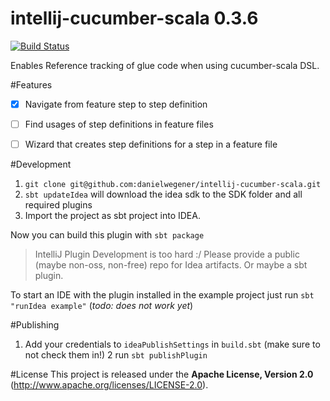 intellij-cucumber-scala 0.3.6
=======================

[![Build Status](https://travis-ci.org/danielwegener/intellij-cucumber-scala.svg)](https://travis-ci.org/danielwegener/intellij-cucumber-scala)

Enables Reference tracking of glue code when using cucumber-scala DSL.

#Features

- [x] Navigate from feature step to step definition
- [ ] Find usages of step definitions in feature files
- [ ] Wizard that creates step definitions for a step in a feature file


#Development

1. `git clone git@github.com:danielwegener/intellij-cucumber-scala.git`
2. `sbt updateIdea` will download the idea sdk to the SDK folder and all required plugins
3. Import the project as sbt project into IDEA.

Now you can build this plugin with `sbt package`

> IntelliJ Plugin Development is too hard :/ Please provide a public (maybe non-oss, non-free) repo for Idea artifacts. Or maybe a sbt plugin.

To start an IDE with the plugin installed in the example project just run `sbt "runIdea example"` (_todo: does not work yet_)

#Publishing


1. Add your credentials to `ideaPublishSettings` in `build.sbt` (make sure to not check them in!) 
2 run `sbt publishPlugin`

#License
This project is released under the __Apache License, Version 2.0__ (http://www.apache.org/licenses/LICENSE-2.0).
